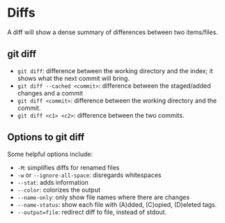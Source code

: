 # Diffs
A diff will show a dense summary of differences between two items/files.

## git diff
- `git diff`: difference between the working directory and the index; it shows what the next commit will bring. 
- `git diff --cached <commit>`: difference between the staged/added changes and a commit 
- `git diff <commit>`: difference between the working directory and the commit.
- `git diff <c1> <c2>`: difference between the two commits. 

## Options to git diff
Some helpful options include:
- `-M`: simplifies diffs for renamed files
- `-w` or `--ignore-all-space`: disregards whitespaces
- `--stat`: adds information
- `--color`: colorizes the output
- `--name-only`: only show file names where there are changes
- `--name-status`: show each file with (A)dded, (C)opied, (D)eleted tags.
- `--output=file`: redirect diff to file, instead of stdout.